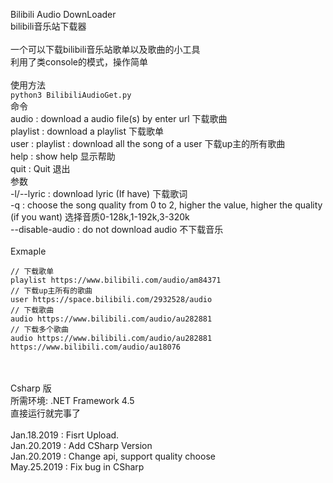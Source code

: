 Bilibili Audio DownLoader<br>
bilibili音乐站下载器<br>
<br>
一个可以下载bilibili音乐站歌单以及歌曲的小工具<br>
利用了类console的模式，操作简单<br>
<br>
使用方法<br>
`python3 BilibiliAudioGet.py`<br>
命令<br>
audio : download a audio file(s) by enter url 下载歌曲<br>
playlist : download a playlist 下载歌单<br>
user : playlist : download all the song of a user 下载up主的所有歌曲<br>
help : show help 显示帮助<br>
quit : Quit 退出<br>
参数<br>
-l/--lyric : download lyric (If have) 下载歌词<br>
-q : choose the song quality from 0 to 2, higher the value, higher the quality (if you want) 选择音质0-128k,1-192k,3-320k<br>
--disable-audio : do not download audio 不下载音乐<br>
<br>
Exmaple<br>

```
// 下载歌单
playlist https://www.bilibili.com/audio/am84371
// 下载up主所有的歌曲
user https://space.bilibili.com/2932528/audio
// 下载歌曲
audio https://www.bilibili.com/audio/au282881
// 下载多个歌曲
audio https://www.bilibili.com/audio/au282881 https://www.bilibili.com/audio/au18076
```
<br>
<br>
Csharp 版<br>
所需环境: .NET Framework 4.5<br>
直接运行就完事了<br>

<br>
Jan.18.2019 : Fisrt Upload.<br>
Jan.20.2019 : Add CSharp Version<br>
Jan.20.2019 : Change api, support quality choose<br>
May.25.2019 : Fix bug in CSharp<br>